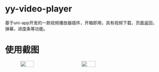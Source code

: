 # yy-video-player
基于uni-app开发的一款视频播放器插件，开箱即用，具有视频下载，页面返回，弹幕，进度条等功能。
# 使用截图
<div style="display:flex;flex-direction:row;">
<img  style="margin-left:50px" src="http://tva1.sinaimg.cn/large/007X8olVly1g7wtmzgw1dj30u01o047f.jpg" width = 30% height = 30% align=center/>  
  <img style="margin-left:50px" src="http://tva1.sinaimg.cn/large/007X8olVly1g7wtmzgw1dj30u01o047f.jpg" width = 30% height = 30% align=center/>  
 </div>
